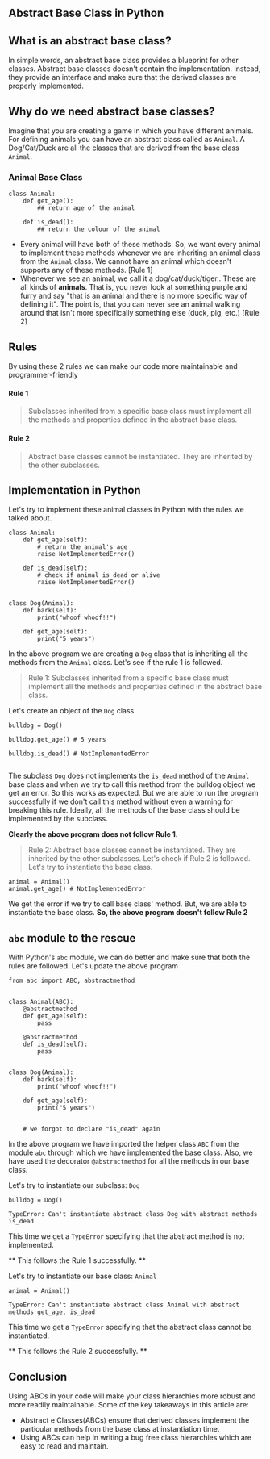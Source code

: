 ## Abstract Base Class in Python

## What is an abstract base class?
In simple words, an abstract base class provides a blueprint for other classes. Abstract base classes doesn't contain the implementation. Instead, they provide an interface and make sure that the derived classes are properly implemented.

## Why do we need abstract base classes?
Imagine that you are creating a game in which you have different animals. For defining animals you can have an abstract class called as `Animal`. A Dog/Cat/Duck are all the classes that are derived from the base class `Animal`. 

### Animal Base Class
```
class Animal:
    def get_age():
        ## return age of the animal
    
    def is_dead():
        ## return the colour of the animal
```

- Every animal will have both of these methods. So, we want every animal to implement these methods whenever we are inheriting an animal class from the `Animal` class. We cannot have an animal which doesn't supports any of these methods. [Rule 1]
- Whenever we see an animal, we call it a dog/cat/duck/tiger.. These are all kinds of **animals**. That is, you never look at something purple and furry and say "that is an animal and there is no more specific way of defining it". The point is, that you can never see an animal walking around that isn't more specifically something else (duck, pig, etc.) [Rule 2]


## Rules
By using these 2 rules we can make our code more maintainable and programmer-friendly
#### Rule 1
> Subclasses inherited from a specific base class must implement all the methods and properties defined in the abstract base class.

#### Rule 2
> Abstract base classes cannot be instantiated. They are inherited by the other subclasses.


## Implementation in Python
Let's try to implement these animal classes in Python with the rules we talked about.

```
class Animal:
    def get_age(self):
        # return the animal's age
        raise NotImplementedError()

    def is_dead(self):
        # check if animal is dead or alive
        raise NotImplementedError()


class Dog(Animal):
    def bark(self):
        print("whoof whoof!!")

    def get_age(self):
        print("5 years")

```
In the above program we are creating a `Dog` class that is inheriting all the methods from the `Animal` class. Let's see if the rule 1 is followed. 
> Rule 1: Subclasses inherited from a specific base class must implement all the methods and properties defined in the abstract base class.

Let's create an object of the `Dog` class

```
bulldog = Dog()

bulldog.get_age() # 5 years

bulldog.is_dead() # NotImplementedError
 
```
The subclass `Dog` does not implements the `is_dead` method of the `Animal` base class and when we try to call this method from the bulldog object we get an error. So this works as expected. But we are able to run the program successfully if we don't call this method without even a warning for breaking this rule. Ideally, all the methods of the base class should be implemented by the subclass.

**Clearly the above program does not follow Rule 1.**

>Rule 2: Abstract base classes cannot be instantiated. They are inherited by the other subclasses.
Let's check if Rule 2 is followed. Let's try to instantiate the base class.

```
animal = Animal()
animal.get_age() # NotImplementedError
```
We get the error if we try to call base class' method. But, we are able to instantiate the base class. 
**So, the above program doesn't follow Rule 2**

## `abc` module to the rescue

With Python's `abc` module, we can do better and make sure that both the rules are followed.
Let's update the above program

```
from abc import ABC, abstractmethod


class Animal(ABC):
    @abstractmethod
    def get_age(self):
        pass

    @abstractmethod
    def is_dead(self):
        pass


class Dog(Animal):
    def bark(self):
        print("whoof whoof!!")

    def get_age(self):
        print("5 years")


    # we forgot to declare "is_dead" again

```
In the above program we have imported the helper class `ABC` from the module `abc` through which we have implemented the base class. Also, we have used the decorator `@abstractmethod` for all the methods in our base class.

Let's try to instantiate our subclass: `Dog`
```
bulldog = Dog()
```


```
TypeError: Can't instantiate abstract class Dog with abstract methods is_dead
```
This time we get a `TypeError` specifying that the abstract method is not implemented.

** This follows the Rule 1 successfully. **

Let's try to instantiate our base class: `Animal`

```
animal = Animal()
```

```
TypeError: Can't instantiate abstract class Animal with abstract methods get_age, is_dead
```
This time we get a `TypeError` specifying that the abstract class cannot be instantiated.

** This follows the Rule 2 successfully. ** 

## Conclusion
Using ABCs in your code will make your class hierarchies more robust and more readily maintainable. Some of the key takeaways in this article are:

- Abstract e Classes(ABCs) ensure that derived classes implement the particular methods from the base class at instantiation time.
- Using ABCs can help in writing a bug free class hierarchies which are easy to read and maintain.